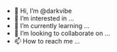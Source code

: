 - 👋 Hi, I’m @darkvibe
- 👀 I’m interested in ...
- 🌱 I’m currently learning ...
- 💞️ I’m looking to collaborate on ...
- 📫 How to reach me ...

<!---
darkvibe/darkvibe is a ✨ special ✨ repository because its `README.md` (this file) appears on your GitHub profile.
You can click the Preview link to take a look at your changes.
--->
